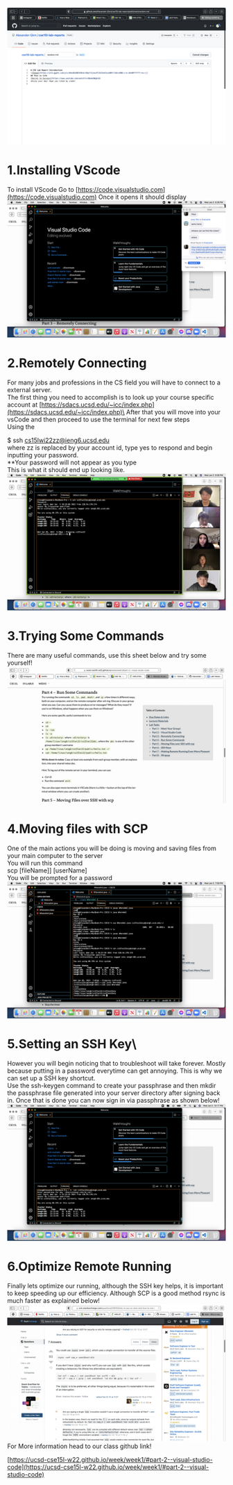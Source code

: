 ![Image](LabReport.png)

# 1.Installing VScode

To install VScode Go to [https://code.visualstudio.com](https://code.visualstudio.com) 
Once it opens it should display\
![Image](VSCODEstartpage.png)
<Br/>

# 2.Remotely Connecting

For many jobs and professions in the CS field you will have to connect to a external server.\
The first thing you need to accomplish is to look up your course specific account at [https://sdacs.ucsd.edu/~icc/index.php](https://sdacs.ucsd.edu/~icc/index.php)\
After that you will move into your vsCode and then proceed to use the terminal for next few steps\
Using the

$ ssh cs15lwi22zz@ieng6.ucsd.edu\
where zz is replaced by your account id, type yes to respond and begin inputting your password.\
**Your password will not appear as you type\
This is what it should end up looking like.
![Image](RealStep2.png)
<Br/>

# 3.Trying Some Commands

There are many useful commands, use this sheet below and try some yourself!
![Image](CommandList.png)
<Br/>

# 4.Moving files with SCP

One of the main actions you will be doing is moving and saving files from your main computer to the server\
You will run this command\
scp [fileName]] [userName]\
You will be prompted for a password\
![Image](Step2.png)
<Br/>

# 5.Setting an SSH Key\

However you will begin noticing that to troubleshoot will take forever. Mostly because putting in a password everytime can get annoying. This is why we can set up a SSH key shortcut.\
Use the ssh-keygen command to create your passphrase and then mkdir the passphrase file generated into your server directory after signing back in. Once that is done you can now sign in via passphrase as shown below!
![Image](passPhrase.png)
<Br/>

# 6.Optimize Remote Running

Finally lets optimize our running, although the SSH key helps, it is important to keep speeding up our efficiency. Although SCP is a good method rsync is much faster as explained below!
![Image](faster.png)
<Br/>
For More information head to our class github link!

[https://ucsd-cse15l-w22.github.io/week/week1/#part-2--visual-studio-code](https://ucsd-cse15l-w22.github.io/week/week1/#part-2--visual-studio-code)


